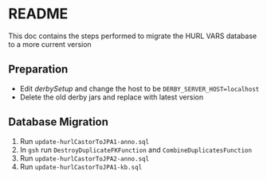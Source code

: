 # README

This doc contains the steps performed to migrate the HURL VARS database to a more current version

## Preparation

- Edit _derbySetup_ and change the host to be `DERBY_SERVER_HOST=localhost`
- Delete the old derby jars and replace with latest version

## Database Migration

1. Run `update-hurlCastorToJPA1-anno.sql`
2. In `gsh` run `DestroyDuplicateFKFunction` and `CombineDuplicatesFunction`
3. Run `update-hurlCastorToJPA2-anno.sql`
4. Run `update-hurlCastorToJPA1-kb.sql`
